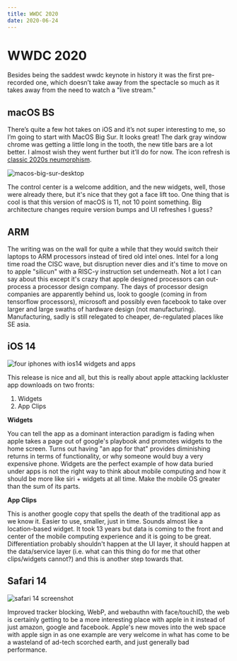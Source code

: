 ```yaml
---
title: WWDC 2020
date: 2020-06-24
---
```


# WWDC 2020

Besides being the saddest wwdc keynote in history it was the first pre-recorded one,  which doesn’t take away from the spectacle so much as it takes away from the need to watch a "live stream."

## macOS BS

There’s quite a few hot takes on iOS and it’s not super interesting to me, so I’m going to start with MacOS Big Sur. It looks great! The dark gray window chrome was getting a little long in the tooth, the new title bars are a lot better. I almost wish they went further but it’ll do for now. The icon refresh is [classic 2020s neumorphism](https://medium.com/@artofofiare/neumorphism-the-right-way-a-2020-design-trend-386e6a09040a).

![macos-big-sur-desktop](/macos-big-sur-desktop.jpg)

The control center is a welcome addition, and the new widgets, well, those were already there, but it's nice that they got a face lift too. One thing that is cool is that this version of macOS is 11, not 10 point something. Big architecture changes require version bumps and UI refreshes I guess?

## ARM

The writing was on the wall for quite a while that they would switch their laptops to ARM processors instead of tired old intel ones. Intel for a long time road the CISC wave, but disruption never dies and it's time to move on to apple "silicun" with a RISC-y instruction set underneath. Not a lot I can say about this except it's crazy that apple designed processors can out-process a processor design company. The days of processor design companies are apparently behind us, look to google (coming in from tensorflow processors), microsoft and possibly even facebook to take over larger and large swaths of hardware design (not manufacturing). Manufacturing, sadly is still relegated to cheaper, de-regulated places like SE asia.

## iOS 14

![four iphones with ios14 widgets and apps](/ios-14.jpeg)

This release is nice and all, but this is really about apple attacking lackluster app downloads on two fronts:

1. Widgets
2. App Clips

__Widgets__

You can tell the app as a dominant interaction paradigm is fading when apple takes a page out of google's playbook and promotes widgets to the home screen. Turns out having "an app for that" provides diminishing returns in terms of functionality, or why someone would buy a very expensive phone. Widgets are the perfect example of how data buried under apps is not the right way to think about mobile computing and how it should be more like siri + widgets at all time. Make the mobile OS greater than the sum of its parts.

__App Clips__

This is another google copy that spells the death of the traditional app as we know it. Easier to use, smaller, just in time. Sounds almost like a location-based widget. It took 13 years but data is coming to the front and center of the mobile computing experience and it is going to be great. Differentiation probably shouldn't happen at the UI layer, it should happen at the data/service layer (i.e. what can this thing do for me that other clips/widgets cannot?) and this is another step towards that.

## Safari 14

![safari 14 screenshot](/safari.jpg)

Improved tracker blocking, WebP, and webauthn with face/touchID, the web is certainly getting to be a more interesting place with apple in it instead of just amazon, google and facebook. Apple's new moves into the web space with apple sign in as one example are very welcome in what has come to be a wasteland of ad-tech scorched earth, and just generally bad performance.
